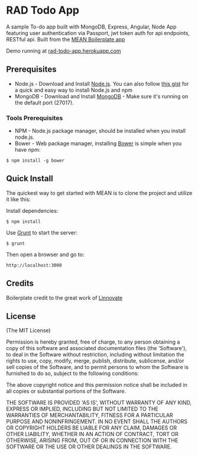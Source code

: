 # RAD Todo App 

A sample To-do app built with MongoDB, Express, Angular, Node App featuring user authentication via Passport, jwt token auth for api endpoints, RESTful api. Built from the [MEAN Boilerplate app](https://github.com/linnovate/mean)

Demo running at [rad-todo-app.herokuapp.com](https://rad-todo-app.herokuapp.com)

## Prerequisites
* Node.js - Download and Install [Node.js](http://www.nodejs.org/download/). You can also follow [this gist](https://gist.github.com/isaacs/579814) for a quick and easy way to install Node.js and npm
* MongoDB - Download and Install [MongoDB](http://www.mongodb.org/downloads) - Make sure it's running on the default port (27017).

### Tools Prerequisites
* NPM - Node.js package manager, should be installed when you install node.js.
* Bower - Web package manager, installing [Bower](http://bower.io/) is simple when you have npm:

```
$ npm install -g bower
```

## Quick Install
  The quickest way to get started with MEAN is to clone the project and utilize it like this:

  Install dependencies:

    $ npm install

  Use [Grunt](https://github.com/gruntjs/grunt-cli) to start the server:

    $ grunt
    
  Then open a browser and go to:

    http://localhost:3000

## Credits
Boilerplate credit to the great work of [Linnovate](https://github.com/linnovate/mean)

## License
(The MIT License)

Permission is hereby granted, free of charge, to any person obtaining
a copy of this software and associated documentation files (the
'Software'), to deal in the Software without restriction, including
without limitation the rights to use, copy, modify, merge, publish,
distribute, sublicense, and/or sell copies of the Software, and to
permit persons to whom the Software is furnished to do so, subject to
the following conditions:

The above copyright notice and this permission notice shall be
included in all copies or substantial portions of the Software.

THE SOFTWARE IS PROVIDED 'AS IS', WITHOUT WARRANTY OF ANY KIND,
EXPRESS OR IMPLIED, INCLUDING BUT NOT LIMITED TO THE WARRANTIES OF
MERCHANTABILITY, FITNESS FOR A PARTICULAR PURPOSE AND NONINFRINGEMENT.
IN NO EVENT SHALL THE AUTHORS OR COPYRIGHT HOLDERS BE LIABLE FOR ANY
CLAIM, DAMAGES OR OTHER LIABILITY, WHETHER IN AN ACTION OF CONTRACT,
TORT OR OTHERWISE, ARISING FROM, OUT OF OR IN CONNECTION WITH THE
SOFTWARE OR THE USE OR OTHER DEALINGS IN THE SOFTWARE.
